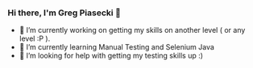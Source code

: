 ### Hi there, I'm Greg Piasecki 👋


- 🔭 I’m currently working on getting my skills on another level ( or any level :P ).
- 🌱 I’m currently learning Manual Testing and Selenium Java
- 🤔 I’m looking for help with getting my testing skills up :)
<!--- 💬 Ask me about 
- 📫 How to reach me:
- 😄 Pronouns: ...
- ⚡ Fun fact: ...
-->

